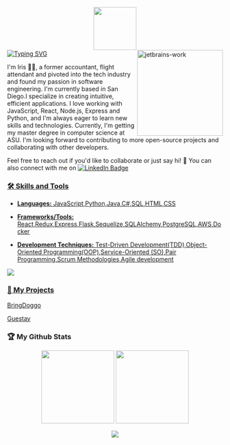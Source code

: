 <div id="header" align="center">
  <img src="https://media.giphy.com/media/lkmM9NBSGUbKde24c9/giphy.gif" width="100"/>

</div>
<a href="https://git.io/typing-svg"><img src="https://readme-typing-svg.herokuapp.com?font=Fira+Code&pause=1000&color=F764DB&width=435&lines=%F0%9F%91%8BHello+World%EF%BC%81;Welcome+Onboard+My+Github+Profile." alt="Typing SVG" /></a>

<img src="https://media.giphy.com/media/765ccrAiB0g9z6EApL/giphy.gif" alt="jetbrains-work" width="200"  align="right"/>

I'm Iris :woman_technologist:, a former accountant, flight attendant and pivoted into the tech industry and found my passion in software engineering. I'm currently based in San Diego.I specialize in creating intuitive, efficient applications. I love working with JavaScript, React, Node.js, Express and Python, and I'm always eager to learn new skills and technologies. Currently, I'm getting my master degree in computer science at ASU. I'm looking forward to contributing to more open-source projects and collaborating with other developers.

Feel free to reach out if you'd like to collaborate or just say hi! :wave: You can also connect with me on
<a href="https://www.linkedin.com/in/iris-wsy">
<img src="https://img.shields.io/badge/LinkedIn-blue?style=for-the-badge&logo=linkedin&logoColor=white" alt="LinkedIn Badge"/></span>

### :hammer_and_wrench: Skills and Tools

- **Languages:** JavaScript,Python,Java,C#,SQL,HTML,CSS

- **Frameworks/Tools:** React,Redux,Express,Flask,Sequelize,SQLAlchemy,PostgreSQL,AWS,Docker

- **Development Techniques:** Test-Driven Development(TDD),Object-Oriented Programming(OOP),Service-Oriented (SO),Pair Programming,Scrum Methodologies,Agile development

![](https://skillicons.dev/icons?perline=15&i=js,python,java,swift,ts,solidity,nodejs,express,flask,sqlite,postgresql,mysql,react,redux,sequelize,docker,github,git,stackoverflow,vscode,idea,html,css,bootstrap,md,regex,aws,linux,bash)

### :rocket: My Projects

[BringDoggo](https://github.com/Iris06-cs/BringDoggo)

[Guestay](https://github.com/Iris06-cs/Guestay-airbnb-clone)

<!-- [PetOverload](link_to_project_2) -->

### :trophy: My Github Stats

<div align="center">
<span>  </span>

<img height="170px" src="https://github-readme-stats.vercel.app/api?username=Iris06-cs&show_icons=true&theme=cobalt" /><span> </span><img height="170px" src="https://github-readme-stats.vercel.app/api/top-langs/?username=Iris06-cs&layout=compact&theme=cobalt&size_weight=0.5&count_weight=0.5&langs_count=10" />
<span> </span>

</div>

<div align="center">
    <img  src="https://github-readme-streak-stats.herokuapp.com/?user=Iris06-cs&theme=panda&background=474E68" />
</div>
